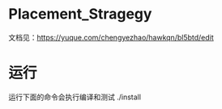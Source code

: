 # Placement_Stragegy

文档见：https://yuque.com/chengyezhao/hawkqn/bl5btd/edit

# 运行

运行下面的命令会执行编译和测试
./install